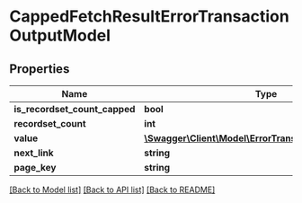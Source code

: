 # CappedFetchResultErrorTransactionOutputModel

## Properties
Name | Type | Description | Notes
------------ | ------------- | ------------- | -------------
**is_recordset_count_capped** | **bool** |  | [optional] 
**recordset_count** | **int** |  | [optional] 
**value** | [**\Swagger\Client\Model\ErrorTransactionOutputModel[]**](ErrorTransactionOutputModel.md) |  | [optional] 
**next_link** | **string** |  | [optional] 
**page_key** | **string** |  | [optional] 

[[Back to Model list]](../README.md#documentation-for-models) [[Back to API list]](../README.md#documentation-for-api-endpoints) [[Back to README]](../README.md)


